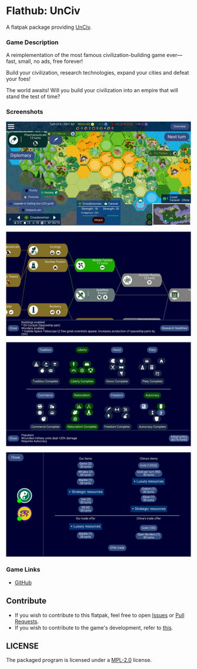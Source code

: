 # Flathub: UnCiv

A flatpak package providing [UnCiv](https://github.com/yairm210/Unciv).

### Game Description

A reimplementation of the most famous civilization-building game ever—fast, small, no ads, free forever!

Build your civilization, research technologies, expand your cities and defeat your foes!

The world awaits! Will you build your civilization into an empire that will stand the test of time?

### Screenshots

![WorldScreen](https://raw.githubusercontent.com/yairm210/Unciv/master/extraImages/Screenshots/WorldScreen.png)

![TechTree](https://raw.githubusercontent.com/yairm210/Unciv/master/extraImages/Screenshots/TechTree.png)

![PolicyScreen](https://raw.githubusercontent.com/yairm210/Unciv/master/extraImages/Screenshots/PolicyScreen.png)

![TradeScreen](https://raw.githubusercontent.com/yairm210/Unciv/master/extraImages/Screenshots/TradeScreen.png)

### Game Links

- [GitHub](https://github.com/yairm210/Unciv)

## Contribute

- If you wish to contribute to this flatpak, feel free to open [Issues](https://github.com/flathub/io.github.yairm210.unciv/issues) or [Pull Requests](https://github.com/flathub/io.github.yairm210.unciv/pulls).
- If you wish to contribute to the game's development, refer to [this](https://github.com/yairm210/Unciv#contributing).

## LICENSE

The packaged program is licensed under a [MPL-2.0](https://spdx.org/licenses/MPL-2.0.html) license.
